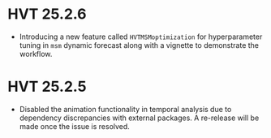 # HVT 25.2.6

- Introducing a new feature called `HVTMSMoptimization` for hyperparameter tuning in `msm` dynamic forecast along with a vignette to demonstrate the workflow.




# HVT 25.2.5

- Disabled the animation functionality in temporal analysis due to dependency discrepancies with external packages. 
A re-release will be made once the issue is resolved.
